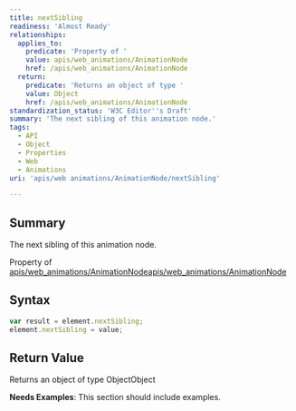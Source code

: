 ```yaml
---
title: nextSibling
readiness: 'Almost Ready'
relationships:
  applies_to:
    predicate: 'Property of '
    value: apis/web_animations/AnimationNode
    href: /apis/web_animations/AnimationNode
  return:
    predicate: 'Returns an object of type '
    value: Object
    href: /apis/web_animations/AnimationNode
standardization_status: 'W3C Editor''s Draft'
summary: 'The next sibling of this animation node.'
tags:
  - API
  - Object
  - Properties
  - Web
  - Animations
uri: 'apis/web animations/AnimationNode/nextSibling'

---
```

## <span>Summary</span>

The next sibling of this animation node.

Property of [apis/web\_animations/AnimationNode](/apis/web_animations/AnimationNode)[apis/web\_animations/AnimationNode](/apis/web_animations/AnimationNode)

## <span>Syntax</span>

``` js
var result = element.nextSibling;
element.nextSibling = value;
```

## <span>Return Value</span>

Returns an object of type ObjectObject

**Needs Examples**: This section should include examples.


